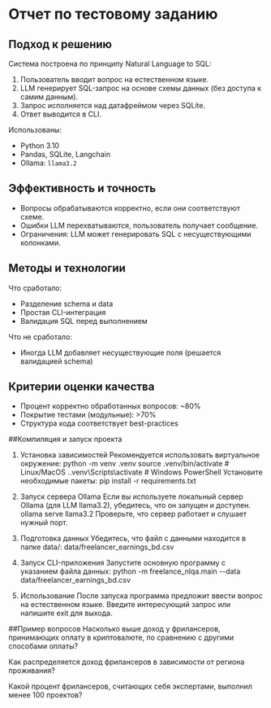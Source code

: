 # Отчет по тестовому заданию 
## Подход к решению

Система построена по принципу Natural Language to SQL:
1. Пользователь вводит вопрос на естественном языке.
2. LLM генерирует SQL-запрос на основе схемы данных (без доступа к самим данным).
3. Запрос исполняется над датафреймом через SQLite.
4. Ответ выводится в CLI.

Использованы:
- Python 3.10
- Pandas, SQLite, Langchain
- Ollama: `llama3.2`

## Эффективность и точность

- Вопросы обрабатываются корректно, если они соответствуют схеме.
- Ошибки LLM перехватываются, пользователь получает сообщение.
- Ограничения: LLM может генерировать SQL с несуществующими колонками.

## Методы и технологии

Что сработало:
- Разделение schema и data
- Простая CLI-интеграция
- Валидация SQL перед выполнением

Что не сработало:
- Иногда LLM добавляет несуществующие поля (решается валидацией schema)

## Критерии оценки качества

- Процент корректно обработанных вопросов: ~80%
- Покрытие тестами (модульные): >70%
- Структура кода соответствует best-practices

##Компиляция и запуск проекта
1. Установка зависимостей
Рекомендуется использовать виртуальное окружение:
python -m venv .venv
source .venv/bin/activate   # Linux/MacOS
.\.venv\Scripts\activate    # Windows PowerShell
Установите необходимые пакеты:
pip install -r requirements.txt

2. Запуск сервера Ollama
Если вы используете локальный сервер Ollama (для LLM llama3.2), убедитесь, что он запущен и доступен.
ollama serve llama3.2
Проверьте, что сервер работает и слушает нужный порт.

3. Подготовка данных
Убедитесь, что файл с данными находится в папке data/:
data/freelancer_earnings_bd.csv

4. Запуск CLI-приложения
Запустите основную программу с указанием файла данных:
python -m freelance_nlqa.main --data data/freelancer_earnings_bd.csv

5. Использование
После запуска программа предложит ввести вопрос на естественном языке. Введите интересующий запрос или напишите exit для выхода.

##Пример вопросов
Насколько выше доход у фрилансеров, принимающих оплату в криптовалюте, по сравнению с другими способами оплаты?

Как распределяется доход фрилансеров в зависимости от региона проживания?

Какой процент фрилансеров, считающих себя экспертами, выполнил менее 100 проектов?


